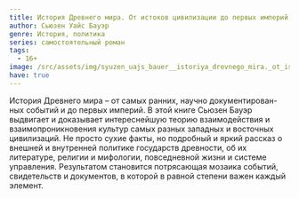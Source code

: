 ```yaml
---
title: История Древнего мира. От истоков цивилизации до первых империй
author: Сьюзен Уайс Бауэр
genre: История, политика
series: самостоятельный роман
tags:
  - 16+
image: /src/assets/img/syuzen_uajs_bauer__istoriya_drevnego_mira._ot_istokov_tsivilizatsii_do_pervyh_im.jpeg
have: true
---
```

История Древнего мира – от самых ранних, научно документирован-ных событий и до первых империй. В этой книге Сьюзен Бауэр выдвигает и доказывает интереснейшую теорию взаимодействия и взаимопроникновения культур самых разных западных и восточных цивилизаций. Не просто сухие факты, но подробный и яркий рассказ о внешней и внутренней политике государств древности, об их литературе, религии и мифологии, повседневной жизни и системе управления. Результатом становится потрясающая мозаика событий, свидетельств и документов, в которой в равной степени важен каждый элемент.
